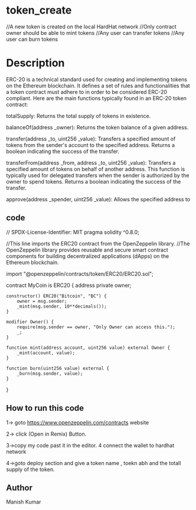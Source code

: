 # token_create
//A new token is created on the local HardHat network
//Only contract owner should be able to mint tokens
//Any user can transfer tokens
//Any user can burn tokens
# Description
ERC-20 is a technical standard used for creating and implementing tokens on the Ethereum blockchain. It defines a set of rules and functionalities that a token contract must adhere to in order to be considered ERC-20 compliant. Here are the main functions typically found in an ERC-20 token contract:

totalSupply: Returns the total supply of tokens in existence.

balanceOf(address _owner): Returns the token balance of a given address.

transfer(address _to, uint256 _value): Transfers a specified amount of tokens from the sender's account to the specified address. Returns a boolean indicating the success of the transfer.

transferFrom(address _from, address _to, uint256 _value): Transfers a specified amount of tokens on behalf of another address. This function is typically used for delegated transfers when the sender is authorized by the owner to spend tokens. Returns a boolean indicating the success of the transfer.

approve(address _spender, uint256 _value): Allows the specified address to
## code
// SPDX-License-Identifier: MIT
pragma solidity ^0.8.0;

//This line imports the ERC20 contract from the OpenZeppelin library. 
//The OpenZeppelin library provides reusable and secure smart contract components for building decentralized applications (dApps) on the Ethereum blockchain.

import "@openzeppelin/contracts/token/ERC20/ERC20.sol";

contract MyCoin is ERC20 {
    address private owner;

    constructor() ERC20("Bitcoin", "BC") {
        owner = msg.sender;
        _mint(msg.sender, 10**decimals());
    }

    modifier Owner() {
        require(msg.sender == owner, "Only Owner can access this.");
        _;
    }

    function mint(address account, uint256 value) external Owner {
        _mint(account, value);
    }

    function burn(uint256 value) external {
        _burn(msg.sender, value);
    }

}
## How to run this code
1-> goto https://www.openzeppelin.com/contracts website

2-> click (Open in Remix) Button.

3->copy my code past it in the editor. 4 connect the wallet to hardhat network

4->goto deploy section and give a token name , toekn abh and the totall supply of the token.
## Author 
Manish Kumar
